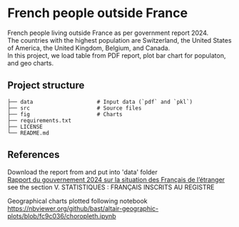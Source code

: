 # French people outside France
French people living outside France as per government report 2024. <br>
The countries with the highest population are Switzerland, the United States of America, 
the United Kingdom, Belgium, and Canada. <br>
In this project, we load table from PDF report, plot bar chart for populaton, and geo charts.


## Project structure
```
├── data                    # Input data (`pdf` and `pkl`)
├── src                     # Source files 
├── fig                     # Charts
├── requirements.txt        
├── LICENSE
└── README.md
```

## References
Download the report from and put into 'data' folder <br>
<a href="https://francais-du-monde.org/wp-content/uploads/2022/11/2024-gouvernement-francais-etranger-rapport.pdf">Rapport du gouvernement 2024 sur la situation des Français de l’étranger</a> <br>
see the section V. STATISTIQUES : FRANÇAIS INSCRITS AU REGISTRE 

Geographical charts plotted following notebook <br>
https://nbviewer.org/github/bast/altair-geographic-plots/blob/fc9c036/choropleth.ipynb
